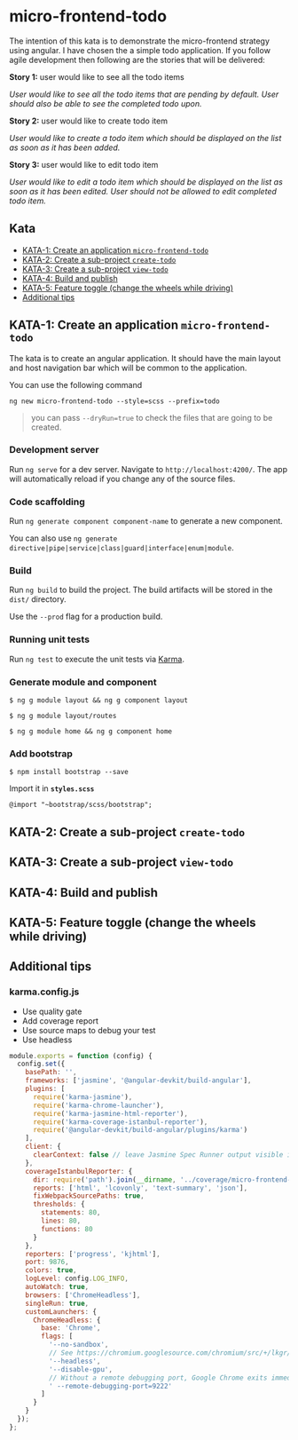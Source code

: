 # micro-frontend-todo

The intention of this kata is to demonstrate the micro-frontend strategy using angular. I have chosen the a simple todo application. If you follow agile development then following are the stories that will be delivered:

**Story 1:** user would like to see all the todo items 

_User would like to see all the todo items that are pending by default. User should also be able to see the completed todo upon._ 

**Story 2:** user would like to create todo item

_User would like to create a todo item which should be displayed on the list as soon as it has been added._

**Story 3:** user would like to edit todo item

_User would like to edit a todo item which should be displayed on the list as soon as it has been edited. User should not be allowed to edit completed todo item._

## Kata
- [KATA-1: Create an application `micro-frontend-todo`](#kata-1-create-an-application-micro-frontend-todo)
- [KATA-2: Create a sub-project `create-todo`](#kata-2-create-a-sub-project-create-todo)
- [KATA-3: Create a sub-project `view-todo`](#kata-3-create-a-sub-project-view-todo)
- [KATA-4: Build and publish](#kata-4-build-and-publish)
- [KATA-5: Feature toggle (change the wheels while driving)](#kata-5-feature-toggle-change-the-wheels-while-driving)
- [Additional tips](#additional-tips)

## KATA-1: Create an application `micro-frontend-todo`

The kata is to create an angular application. It should have the main layout and host navigation bar which will be common to the application.

You can use the following command

`ng new micro-frontend-todo --style=scss --prefix=todo`

> you can pass `--dryRun=true` to check the files that are going to be created.

### Development server

Run `ng serve` for a dev server. Navigate to `http://localhost:4200/`. The app will automatically reload if you change any of the source files.

### Code scaffolding

Run `ng generate component component-name` to generate a new component. 

You can also use `ng generate directive|pipe|service|class|guard|interface|enum|module`.

### Build

Run `ng build` to build the project. The build artifacts will be stored in the `dist/` directory. 

Use the `--prod` flag for a production build.

### Running unit tests

Run `ng test` to execute the unit tests via [Karma](https://karma-runner.github.io).

### Generate module and component

`$ ng g module layout && ng g component layout`

`$ ng g module layout/routes`

`$ ng g module home && ng g component home`

### Add bootstrap

`$ npm install bootstrap --save`

Import it in **`styles.scss`**

`@import "~bootstrap/scss/bootstrap";`

## KATA-2: Create a sub-project `create-todo`

## KATA-3: Create a sub-project `view-todo`

## KATA-4: Build and publish

## KATA-5: Feature toggle (change the wheels while driving)

## Additional tips

### karma.config.js

- Use quality gate
- Add coverage report
- Use source maps to debug your test
- Use headless

```js
module.exports = function (config) {
  config.set({
    basePath: '',
    frameworks: ['jasmine', '@angular-devkit/build-angular'],
    plugins: [
      require('karma-jasmine'),
      require('karma-chrome-launcher'),
      require('karma-jasmine-html-reporter'),
      require('karma-coverage-istanbul-reporter'),
      require('@angular-devkit/build-angular/plugins/karma')
    ],
    client: {
      clearContext: false // leave Jasmine Spec Runner output visible in browser
    },
    coverageIstanbulReporter: {
      dir: require('path').join(__dirname, '../coverage/micro-frontend-todo'),
      reports: ['html', 'lcovonly', 'text-summary', 'json'],
      fixWebpackSourcePaths: true,
      thresholds: {
        statements: 80,
        lines: 80,
        functions: 80
      }
    },
    reporters: ['progress', 'kjhtml'],
    port: 9876,
    colors: true,
    logLevel: config.LOG_INFO,
    autoWatch: true,
    browsers: ['ChromeHeadless'],
    singleRun: true,
    customLaunchers: {
      ChromeHeadless: {
        base: 'Chrome',
        flags: [
          '--no-sandbox',
          // See https://chromium.googlesource.com/chromium/src/+/lkgr/headless/README.md
          '--headless',
          '--disable-gpu',
          // Without a remote debugging port, Google Chrome exits immediately.
          ' --remote-debugging-port=9222'
        ]
      }
    }
  });
};

```
